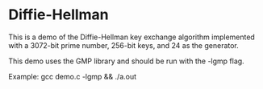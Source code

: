 # Diffie-Hellman

This is a demo of the Diffie-Hellman key exchange algorithm implemented with a 3072-bit prime number, 256-bit keys, and 24 as the generator.

This demo uses the GMP library and should be run with the -lgmp flag.

Example: gcc demo.c -lgmp && ./a.out

